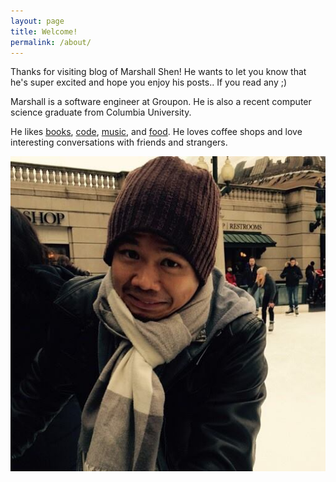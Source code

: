 ```yaml
---
layout: page
title: Welcome!
permalink: /about/
---
```


Thanks for visiting blog of Marshall Shen! He wants to let you know that he's super excited and hope you enjoy his posts.. If you read any ;)

Marshall is a software engineer at Groupon. He is also a recent computer science graduate from Columbia University.

He likes [books](https://www.goodreads.com/user/show/11966831-marshall), [code](https://github.com/marshallshen), [music](https://soundcloud.com/marshalization), and [food](http://www.yummly.com/profile/MarshallShen55898). He loves coffee shops and love interesting conversations with friends and strangers.

![What an ice skating pro looks like](/images/me.jpg)

